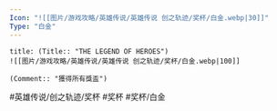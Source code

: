 ```yaml
---
Icon: "![[图片/游戏攻略/英雄传说/英雄传说 创之轨迹/奖杯/白金.webp|30]]"
Type: "白金"
---
```

```ad-ed-ha-platinum
title: (Title:: "THE LEGEND OF HEROES")
![[图片/游戏攻略/英雄传说/英雄传说 创之轨迹/奖杯/白金.webp|100]]

(Comment:: "獲得所有獎盃")
```

#英雄传说/创之轨迹/奖杯  #奖杯 #奖杯/白金